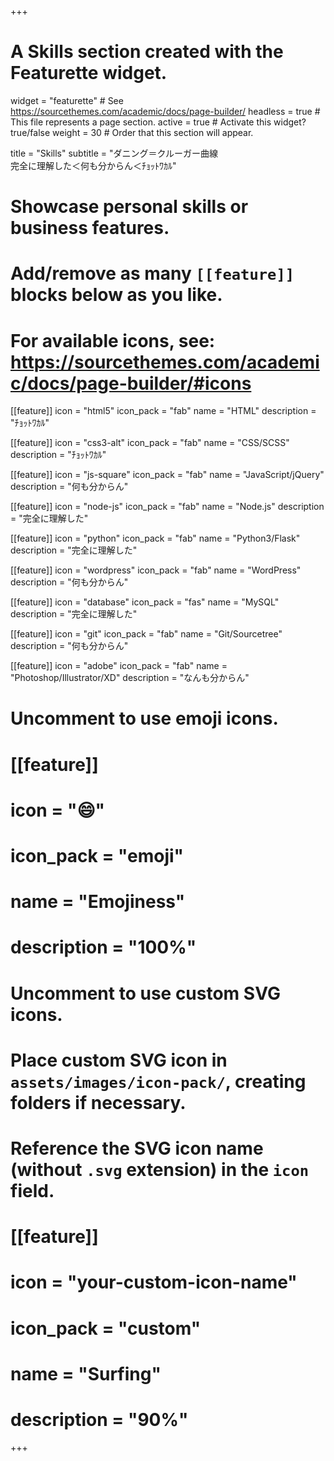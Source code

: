 +++
# A Skills section created with the Featurette widget.
widget = "featurette"  # See https://sourcethemes.com/academic/docs/page-builder/
headless = true  # This file represents a page section.
active = true  # Activate this widget? true/false
weight = 30  # Order that this section will appear.

title = "Skills"
subtitle = "ダニング＝クルーガー曲線<br>完全に理解した＜何も分からん＜ﾁｮｯﾄﾜｶﾙ"

# Showcase personal skills or business features.
# 
# Add/remove as many `[[feature]]` blocks below as you like.
# 
# For available icons, see: https://sourcethemes.com/academic/docs/page-builder/#icons

[[feature]]
  icon = "html5"
  icon_pack = "fab"
  name = "HTML"
  description = "ﾁｮｯﾄﾜｶﾙ"

[[feature]]
  icon = "css3-alt"
  icon_pack = "fab"
  name = "CSS/SCSS"
  description = "ﾁｮｯﾄﾜｶﾙ"

[[feature]]
  icon = "js-square"
  icon_pack = "fab"
  name = "JavaScript/jQuery"
  description = "何も分からん"

[[feature]]
  icon = "node-js"
  icon_pack = "fab"
  name = "Node.js"
  description = "完全に理解した"

[[feature]]
  icon = "python"
  icon_pack = "fab"
  name = "Python3/Flask"
  description = "完全に理解した"

[[feature]]
  icon = "wordpress"
  icon_pack = "fab"
  name = "WordPress"
  description = "何も分からん"

[[feature]]
  icon = "database"
  icon_pack = "fas"
  name = "MySQL"
  description = "完全に理解した"

[[feature]]
  icon = "git"
  icon_pack = "fab"
  name = "Git/Sourcetree"
  description = "何も分からん"

[[feature]]
  icon = "adobe"
  icon_pack = "fab"
  name = "Photoshop/Illustrator/XD"
  description = "なんも分からん"

# Uncomment to use emoji icons.
# [[feature]]
#  icon = ":smile:"
#  icon_pack = "emoji"
#  name = "Emojiness"
#  description = "100%"  

# Uncomment to use custom SVG icons.
# Place custom SVG icon in `assets/images/icon-pack/`, creating folders if necessary.
# Reference the SVG icon name (without `.svg` extension) in the `icon` field.
# [[feature]]
#  icon = "your-custom-icon-name"
#  icon_pack = "custom"
#  name = "Surfing"
#  description = "90%"

+++

